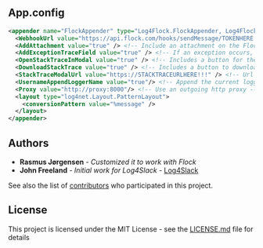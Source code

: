 ## App.config

```xml
<appender name="FlockAppender" type="Log4Flock.FlockAppender, Log4Flock">
  <WebhookUrl value="https://api.flock.com/hooks/sendMessage/TOKENHERE!!!" />  <!-- Your Flock webhook URL -->
  <AddAttachment value="true" /> <!-- Include an attachment on the Flock message with additional details -->
  <AddExceptionTraceField value="true" /> <!-- If an exception occurs, add its trace as a field on the message attachment -->
  <OpenStackTraceInModal value="true" /> <!-- Includes a button for the attachment to see stacktrace, if false it will be included in message -->
  <DownloadStackTrace value="true" /> <!-- Includes a button to download the stacktrace -->
  <StackTraceModalUrl value="https://STACKTRACEURLHERE!!!" /> <!-- Url for the stacktrace viewer -->
  <UsernameAppendLoggerName value="true"/> <!-- Append the current logger name to the message -->
  <Proxy value="http://proxy:8000"/> <!-- Use an outgoing http proxy -->
  <layout type="log4net.Layout.PatternLayout">
    <conversionPattern value="%message" />
  </layout>
</appender>
```

## Authors

* **Rasmus Jørgensen** - *Customized it to work with Flock*
* **John Freeland** - *Initial work for Log4Slack* - [Log4Slack](https://github.com/jonfreeland/Log4Slack)

See also the list of [contributors](https://github.com/your/project/contributors) who participated in this project.

## License

This project is licensed under the MIT License - see the [LICENSE.md](LICENSE.md) file for details
